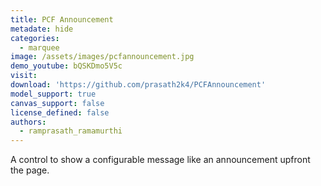 ```yaml
---
title: PCF Announcement
metadate: hide
categories:
  - marquee
image: /assets/images/pcfannouncement.jpg
demo_youtube: bQSKDmo5V5c
visit: 
download: 'https://github.com/prasath2k4/PCFAnnouncement'
model_support: true
canvas_support: false
license_defined: false
authors:
  - ramprasath_ramamurthi
---
```

A control to show a configurable message like an announcement upfront the page.
